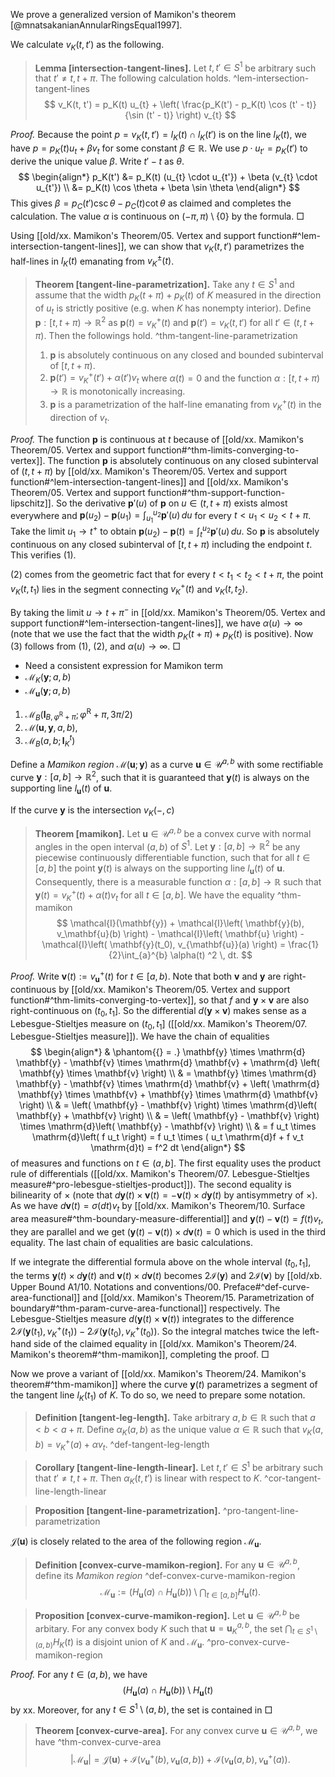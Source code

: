 We prove a generalized version of Mamikon's theorem [@mnatsakanianAnnularRingsEqual1997].

We calculate $v_K(t, t')$ as the following.

> __Lemma [intersection-tangent-lines].__ Let $t, t' \in S^1$ be arbitrary such that $t' \neq t, t + \pi$. The following calculation holds.  ^lem-intersection-tangent-lines
$$
v_K(t, t') = p_K(t) u_{t} + \left( \frac{p_K(t') - p_K(t) \cos (t' - t)}{\sin (t' - t)} \right)  v_{t}
$$

_Proof._ Because the point $p = v_K(t, t') = l_{K}(t) \cap l_K(t')$ is on the line $l_K(t)$, we have $p = p_K(t) u_{t} + \beta v_{t}$ for some constant $\beta \in \mathbb{R}$. We use $p \cdot u_{t'} = p_K(t')$ to derive the unique value $\beta$. Write $t' - t$ as $\theta$.
$$
\begin{align*}
p_K(t') &= p_K(t) (u_{t} \cdot u_{t'}) + \beta (v_{t} \cdot u_{t'}) \\
&= p_K(t) \cos \theta + \beta \sin \theta
\end{align*}
$$
This gives $\beta = p_C(t') \csc \theta - p_C(t) \cot \theta$ as claimed and completes the calculation. The value $\alpha$ is continuous on $(-\pi, \pi) \setminus \left\{ 0 \right\}$ by the formula. □

Using [[old/xx. Mamikon's Theorem/05. Vertex and support function#^lem-intersection-tangent-lines]], we can show that $v_K(t, t')$ parametrizes the half-lines in $l_K(t)$ emanating from $v_K^{\pm}(t)$.

> __Theorem [tangent-line-parametrization].__ Take any $t \in S^1$ and assume that the width $p_K(t + \pi) + p_K(t)$ of $K$ measured in the direction of $u_t$ is strictly positive (e.g. when $K$ has nonempty interior). Define $\mathbf{p} : [t, t + \pi) \to \mathbb{R}^2$ as $\mathbf{p}(t) = v_K^+(t)$ and $\mathbf{p}(t') = v_K(t, t')$ for all $t' \in (t, t + \pi)$. Then the followings hold. ^thm-tangent-line-parametrization
> 
> 1. $\mathbf{p}$ is absolutely continuous on any closed and bounded subinterval of $[t, t+ \pi)$.
> 2. $\mathbf{p}(t') = v_K^+(t') + \alpha(t') v_t$ where $\alpha(t) = 0$ and the function $\alpha : [t, t + \pi) \to \mathbb{R}$ is monotonically increasing.
> 3. $\mathbf{p}$ is a parametrization of the half-line emanating from $v_K^+(t)$ in the direction of $v_t$.

_Proof._ The function $\mathbf{p}$ is continuous at $t$ because of [[old/xx. Mamikon's Theorem/05. Vertex and support function#^thm-limits-converging-to-vertex]]. The function $\mathbf{p}$ is absolutely continuous on any closed subinterval of $(t, t+ \pi)$ by [[old/xx. Mamikon's Theorem/05. Vertex and support function#^lem-intersection-tangent-lines]] and [[old/xx. Mamikon's Theorem/05. Vertex and support function#^thm-support-function-lipschitz]]. So the derivative $\mathbf{p}'(u)$ of $\mathbf{p}$ on $u \in (t, t + \pi)$ exists almost everywhere and $\mathbf{p}(u_2) - \mathbf{p}(u_1) = \int_{u_1}^{u_2} \mathbf{p}'(u) \, du$ for every $t < u_1 < u_2 < t + \pi$. Take the limit $u_1 \to t^+$ to obtain $\mathbf{p}(u_2) - \mathbf{p}(t) = \int_{t}^{u_2} \mathbf{p}'(u)\,du$. So $\mathbf{p}$ is absolutely continuous on any closed subinterval of $[t, t + \pi)$ including the endpoint $t$. This verifies (1).

(2) comes from the geometric fact that for every $t < t_1 < t_2 < t + \pi$, the point $v_K(t, t_1)$ lies in the segment connecting $v_K^+(t)$ and $v_K(t, t_2)$.

By taking the limit $u \to t + \pi^-$ in [[old/xx. Mamikon's Theorem/05. Vertex and support function#^lem-intersection-tangent-lines]], we have $\alpha(u) \to \infty$ (note that we use the fact that the width $p_K(t + \pi) + p_K(t)$ is positive). Now (3) follows from (1), (2), and $\alpha(u) \to \infty$. □

- Need a consistent expression for Mamikon term
- $\mathcal{M}_K(\mathbf{y}; a, b)$
- $\mathcal{M}_\mathbf{u}(\mathbf{y}; a, b)$
1. $\mathcal{M}_B\left( \mathbf{l}_{B, \varphi^\textrm{R} + \pi}; \varphi^\textrm{R} + \pi, 3\pi/2 \right)$
2. $\mathcal{M}(\mathbf{u}, \mathbf{y}, a, b)$,
3. $\mathcal{M}_B(a, b; \mathbf{l}_K^{t})$

Define a _Mamikon region_ $\mathcal{M}(\mathbf{u}; \mathbf{y})$ as a curve $\mathbf{u} \in \mathcal{U}^{a, b}$ with some rectifiable curve $\mathbf{y} : [a, b] \to \mathbb{R}^2$, such that it is guaranteed that $\mathbf{y}(t)$ is always on the supporting line $l_\mathbf{u}(t)$ of $\mathbf{u}$.

If the curve $\mathbf{y}$ is the intersection $v_K(-, c)$

> __Theorem [mamikon].__ Let $\mathbf{u} \in \mathcal{U}^{a, b}$ be a convex curve with normal angles in the open interval $(a, b)$ of $S^1$. Let $\mathbf{y} : [a, b] \to \mathbb{R}^2$ be any piecewise continuously differentiable function, such that for all $t \in [a, b]$ the point $\mathbf{y}(t)$ is always on the supporting line $l_\mathbf{u}(t)$ of $\mathbf{u}$. Consequently, there is a measurable function $\alpha : [a, b] \to \mathbb{R}$ such that $\mathbf{y}(t) = v_K^+(t) + \alpha(t)v_t$ for all $t \in [a, b]$. We have the equality ^thm-mamikon
$$
\mathcal{I}(\mathbf{y}) + \mathcal{I}\left( \mathbf{y}(b), v_\mathbf{u}(b) \right) - \mathcal{I}\left( \mathbf{u} \right)  - \mathcal{I}\left( \mathbf{y}(t_0), v_{\mathbf{u}}(a) \right) =  \frac{1}{2}\int_{a}^{b} \alpha(t) ^2 \, dt.
$$

_Proof._ Write $\mathbf{v}(t) := v_\mathbf{u}^+(t)$ for $t \in [a, b)$. Note that both $\mathbf{v}$ and $\mathbf{y}$ are right-continuous by [[old/xx. Mamikon's Theorem/05. Vertex and support function#^thm-limits-converging-to-vertex]], so that $f$ and $\mathbf{y} \times \mathbf{v}$ are also right-continuous on $(t_0, t_1]$. So the differential $d(\mathbf{y} \times \mathbf{v})$ makes sense as a Lebesgue-Stieltjes measure on $(t_0, t_1]$ ([[old/xx. Mamikon's Theorem/07. Lebesgue-Stieltjes measure]]). We have the chain of equalities
$$
\begin{align*}
& \phantom{{} = .} \mathbf{y} \times \mathrm{d} \mathbf{y} - \mathbf{v} \times \mathrm{d} \mathbf{v} + \mathrm{d} \left( \mathbf{y} \times \mathbf{v} \right)  \\
& = \mathbf{y} \times \mathrm{d} \mathbf{y} - \mathbf{v} \times \mathrm{d} \mathbf{v} + \left( \mathrm{d} \mathbf{y} \times \mathbf{v} + \mathbf{y} \times \mathrm{d} \mathbf{v}  \right)  \\
& = \left( \mathbf{y} - \mathbf{v} \right) \times \mathrm{d}\left( \mathbf{y} + \mathbf{v} \right)  \\
& = \left( \mathbf{y} - \mathbf{v} \right) \times \mathrm{d}\left( \mathbf{y} - \mathbf{v} \right)  \\
& = f u_t \times \mathrm{d}\left( f u_t \right) = f u_t \times ( u_t \mathrm{d}f + f v_t \mathrm{d}t) = f^2 dt
\end{align*}
$$
of measures and functions on $t \in (a, b]$. The first equality uses the product rule of differentials ([[old/xx. Mamikon's Theorem/07. Lebesgue-Stieltjes measure#^pro-lebesgue-stieltjes-product]]). The second equality is bilinearity of $\times$ (note that $d \mathbf{y}(t) \times \mathbf{v}(t) = - \mathbf{v}(t) \times d \mathbf{y}(t)$ by antisymmetry of $\times$). As we have $d \mathbf{v}(t) = \sigma(dt)v_t$ by [[old/xx. Mamikon's Theorem/10. Surface area measure#^thm-boundary-measure-differential]] and $\mathbf{y}(t) - \mathbf{v}(t) = f(t)v_t$, they are parallel and we get $(\mathbf{y}(t) - \mathbf{v}(t)) \times d \mathbf{v}(t) = 0$ which is used in the third equality. The last chain of equalities are basic calculations.

If we integrate the differential formula above on the whole interval $(t_0, t_1]$, the terms $\mathbf{y}(t) \times d \mathbf{y}(t)$ and $\mathbf{v}(t) \times d \mathbf{v}(t)$ becomes $2 \mathcal{I}(\mathbf{y})$ and $2 \mathcal{I}(\mathbf{v})$ by [[old/xb. Upper Bound A1/10. Notations and conventions/00. Preface#^def-curve-area-functional]] and [[old/xx. Mamikon's Theorem/15. Parametrization of boundary#^thm-param-curve-area-functional]] respectively. The Lebesgue-Stieltjes measure $d(\mathbf{y}(t) \times \mathbf{v}(t))$ integrates to the difference $2 \mathcal{I} \left( \mathbf{y}(t_1), v_K^+(t_1) \right) - 2 \mathcal{I} \left( \mathbf{y}(t_0), v_K^+(t_0) \right)$. So the integral matches twice the left-hand side of the claimed equality in [[old/xx. Mamikon's Theorem/24. Mamikon's theorem#^thm-mamikon]], completing the proof. □

Now we prove a variant of [[old/xx. Mamikon's Theorem/24. Mamikon's theorem#^thm-mamikon]] where the curve $\mathbf{y}(t)$ parametrizes a segment of the tangent line $l_K(t_1)$ of $K$. To do so, we need to prepare some notation.

> __Definition [tangent-leg-length].__ Take arbitrary $a, b \in \mathbb{R}$ such that $a < b < a + \pi$. Define $\alpha_K(a, b)$ as the unique value $\alpha \in \mathbb{R}$ such that $v_K(a, b) = v_K^+(a) + \alpha v_t$. ^def-tangent-leg-length

> __Corollary [tangent-line-length-linear].__ Let $t, t' \in S^1$ be arbitrary such that $t' \neq t, t + \pi$. Then $\alpha_K(t, t')$ is linear with respect to $K$. ^cor-tangent-line-length-linear

> __Proposition [tangent-line-parametrization].__ 
> ^pro-tangent-line-parametrization

$\mathcal{J}(\mathbf{u})$ is closely related to the area of the following region $\mathcal{M}_\mathbf{u}$.

> __Definition [convex-curve-mamikon-region].__ For any $\mathbf{u} \in \mathcal{U}^{a, b}$, define its _Mamikon region_ ^def-convex-curve-mamikon-region
$$
\mathcal{M}_{\mathbf{u}} := \left( H_{\mathbf{u}}(a) \cap H_{\mathbf{u}}(b) \right)  \setminus \bigcap_{t \in [a, b]} H_{\mathbf{u}}(t).
$$

> __Proposition [convex-curve-mamikon-region].__ Let $\mathbf{u} \in \mathcal{U}^{a, b}$ be arbitary. For any convex body $K$ such that $\mathbf{u} = \mathbf{u}_K^{a, b}$, the set $\bigcap_{t \in S^1 \setminus (a, b)} H_K(t)$ is a disjoint union of $K$ and $\mathcal{M}_\mathbf{u}$. ^pro-convex-curve-mamikon-region

_Proof._ For any $t \in (a, b)$, we have 
$$(H_{\mathbf{u}}(a) \cap H_{\mathbf{u}}(b)) \setminus H_{\mathbf{u}}(t)$$
by xx. Moreover, for any $t \in S^1 \setminus (a, b)$, the set is contained in  □

> __Theorem [convex-curve-area].__ For any convex curve $\mathbf{u} \in \mathcal{U}^{a, b}$, we have ^thm-convex-curve-area
$$
|\mathcal{M}_\mathbf{u}| = \mathcal{J}(\mathbf{u}) + \mathcal{I}(v_{\mathbf{u}}^+(b), v_{\mathbf{u}}(a, b)) + \mathcal{I}(v_{\mathbf{u}}(a, b), v_\mathbf{u}^+(a)).
$$